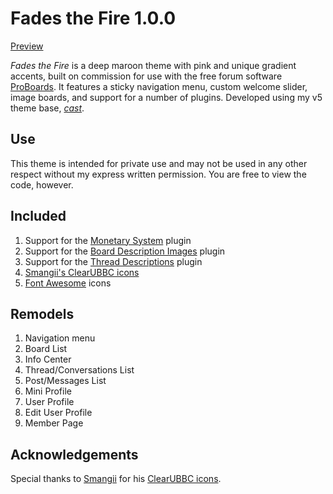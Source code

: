 # Fades the Fire 1.0.0
[Preview](https://arcanum-theme.proboards.com/)

*Fades the Fire* is a deep maroon theme with pink and unique gradient accents, built on commission for use with the free forum software [ProBoards](https://proboards.com/). It features a sticky navigation menu, custom welcome slider, image boards, and support for a number of plugins. Developed using my v5 theme base, [*cast*](https://github.com/elli-mccale/pbt-cast).

## Use
This theme is intended for private use and may not be used in any other respect without my express written permission. You are free to view the code, however.

## Included
1. Support for the [Monetary System](https://github.com/PopThosePringles/ProBoards-Monetary) plugin
2. Support for the [Board Description Images](https://www.proboards.com/library/plugins/item/112) plugin
3. Support for the [Thread Descriptions](https://www.proboards.com/library/plugins/item/8) plugin
4. [Smangii's ClearUBBC icons](http://smangii.proboards.com/thread/38879/clearubbc-icons-perfect-any-theme)
5. [Font Awesome](http://fontawesome.io/) icons

## Remodels
1. Navigation menu
2. Board List
3. Info Center
4. Thread/Conversations List
5. Post/Messages List
6. Mini Profile
7. User Profile
8. Edit User Profile
9. Member Page

## Acknowledgements
Special thanks to [Smangii](http://smangii.proboards.com/user/1) for his [ClearUBBC icons](http://smangii.proboards.com/thread/38879/clearubbc-icons-perfect-any-theme).

